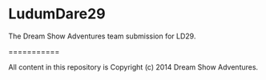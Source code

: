 LudumDare29
===========

The Dream Show Adventures team submission for LD29.

===========

All content in this repository is Copyright (c) 2014 Dream Show Adventures.
